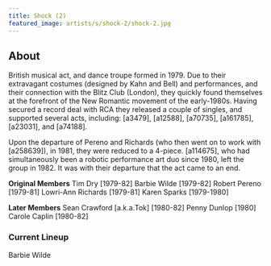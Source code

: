 ```yaml
---
title: Shock (2)
featured_image: artists/s/shock-2/shock-2.jpg
---
```

## About

British musical act, and dance troupe formed in 1979. Due to their extravagant costumes (designed by Kahn and Bell) and performances, and their connection with the Blitz Club (London), they quickly found themselves at the forefront of the New Romantic movement of the early-1980s. Having secured a record deal with RCA they released a couple of singles, and supported several acts, including: [a3479], [a12588], [a70735], [a161785], [a23031], and [a74188].

Upon the departure of Pereno and Richards (who then went on to work with [a258639]), in 1981, they were reduced to a 4-piece. [a114675], who had simultaneously been a robotic performance art duo since 1980, left the group in 1982. It was with their departure that the act came to an end.

**Original Members**
Tim Dry [1979-82]
Barbie Wilde [1979-82]
Robert Pereno [1979-81]
Lowri-Ann Richards [1979-81]
Karen Sparks [1979-1980]

**Later Members**
Sean Crawford [a.k.a.Tok] [1980-82]
Penny Dunlop [1980]
Carole Caplin [1980-82]

### Current Lineup

Barbie Wilde


